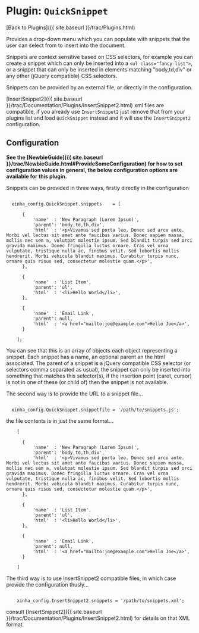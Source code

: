 # Plugin: `QuickSnippet` 

[Back to Plugins]({{ site.baseurl }}/trac/Plugins.html)

 
  Provides a drop-down menu which you can populate with snippets that the user can select from to insert into the document.

  Snippets are context sensitive based on CSS selectors, for example you can create a snippet which can only be inserted into a `<ul class="fancy-list">`, or a snippet that can only be inserted in elements matching "body,td,div" or any other (jQuery compatible) CSS selectors.

  Snippets can be provided by an external file, or directly in the configuration.

  [InsertSnippet2]({{ site.baseurl }}/trac/Documentation/Plugins/InsertSnippet2.html) xml files are compatible, if you already use `InsertSnippet2` just remove that from your plugins list and load `QuickSnippet` instead and it will use the `InsertSnippet2` configuration.

  ## Configuration

**See the [NewbieGuide]({{ site.baseurl }}/trac/NewbieGuide.html#ProvideSomeConfiguration) for how to set configuration values in general, the below configuration options are available for this plugin.**

Snippets can be provided in three ways, firstly directly in the configuration


```

  xinha_config.QuickSnippet.snippets    = [

      {
          'name'  : 'New Paragraph (Lorem Ipsum)',
          'parent': 'body,td,th,div',
          'html'  : '<p>Vivamus sed porta leo. Donec sed arcu ante. Morbi vel lectus sit amet ante faucibus varius. Donec sapien massa, mollis nec sem a, volutpat molestie ipsum. Sed blandit turpis sed orci gravida maximus. Donec fringilla luctus ornare. Cras vel urna vulputate, tristique nulla ac, finibus velit. Sed lobortis mollis hendrerit. Morbi vehicula blandit maximus. Curabitur turpis nunc, ornare quis risus sed, consectetur molestie quam.</p>',
      },

      {
          'name'  : 'List Item',
          'parent': 'ul',
          'html'  : '<li>Hello World</li>',
      },

      {
          'name'  : 'Email Link',
          'parent': null,
          'html'  : '<a href="mailto:joe@example.com">Hello Joe</a>',
      }

    ];

```


You can see that this is an array of objects each object representing a snippet.  Each snippet has a name, an optional parent an the html associated.  The parent of a snippet is a jQuery compatible CSS selector (or selectors comma separated as usual), the snippet can only be inserted into something that matches this selector(s), if the insertion point (caret, cursor) is not in one of these (or child of) then the snippet is not available.

The second way is to provide the URL to a snippet file...


```

  xinha_config.QuickSnippet.snippetfile = '/path/to/snippets.js';

```


the file contents is in just the same format...


```
    [

      {
          'name'  : 'New Paragraph (Lorem Ipsum)',
          'parent': 'body,td,th,div',
          'html'  : '<p>Vivamus sed porta leo. Donec sed arcu ante. Morbi vel lectus sit amet ante faucibus varius. Donec sapien massa, mollis nec sem a, volutpat molestie ipsum. Sed blandit turpis sed orci gravida maximus. Donec fringilla luctus ornare. Cras vel urna vulputate, tristique nulla ac, finibus velit. Sed lobortis mollis hendrerit. Morbi vehicula blandit maximus. Curabitur turpis nunc, ornare quis risus sed, consectetur molestie quam.</p>',
      },

      {
          'name'  : 'List Item',
          'parent': 'ul',
          'html'  : '<li>Hello World</li>',
      },

      {
          'name'  : 'Email Link',
          'parent': null,
          'html'  : '<a href="mailto:joe@example.com">Hello Joe</a>',
      }

    ]
```


The third way is to use InsertSnippet2 compatible files, in which case provide the configuration thusly...


```

    xinha_config.InsertSnippet2.snippets = '/path/to/snippets.xml';

```


consult [InsertSnippet2]({{ site.baseurl }}/trac/Documentation/Plugins/InsertSnippet2.html) for details on that XML format.

